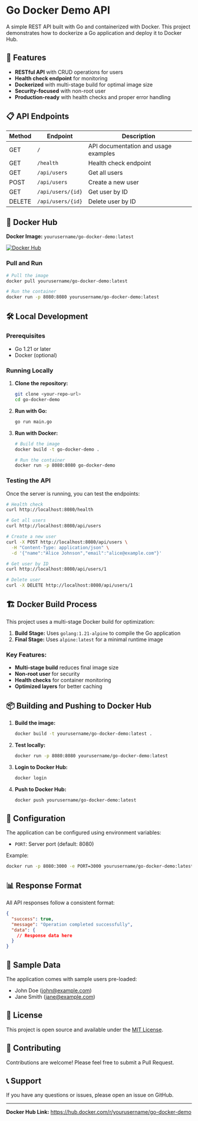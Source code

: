 # Go Docker Demo API

A simple REST API built with Go and containerized with Docker. This project demonstrates how to dockerize a Go application and deploy it to Docker Hub.

## 🚀 Features

- **RESTful API** with CRUD operations for users
- **Health check endpoint** for monitoring
- **Dockerized** with multi-stage build for optimal image size
- **Security-focused** with non-root user
- **Production-ready** with health checks and proper error handling

## 📋 API Endpoints

| Method | Endpoint | Description |
|--------|----------|-------------|
| GET | `/` | API documentation and usage examples |
| GET | `/health` | Health check endpoint |
| GET | `/api/users` | Get all users |
| POST | `/api/users` | Create a new user |
| GET | `/api/users/{id}` | Get user by ID |
| DELETE | `/api/users/{id}` | Delete user by ID |

## 🐳 Docker Hub

**Docker Image:** `yourusername/go-docker-demo:latest`

[![Docker Hub](https://img.shields.io/badge/Docker%20Hub-go--docker--demo-blue?style=for-the-badge&logo=docker)](https://hub.docker.com/r/yourusername/go-docker-demo)

### Pull and Run

```bash
# Pull the image
docker pull yourusername/go-docker-demo:latest

# Run the container
docker run -p 8080:8080 yourusername/go-docker-demo:latest
```

## 🛠️ Local Development

### Prerequisites

- Go 1.21 or later
- Docker (optional)

### Running Locally

1. **Clone the repository:**
   ```bash
   git clone <your-repo-url>
   cd go-docker-demo
   ```

2. **Run with Go:**
   ```bash
   go run main.go
   ```

3. **Run with Docker:**
   ```bash
   # Build the image
   docker build -t go-docker-demo .
   
   # Run the container
   docker run -p 8080:8080 go-docker-demo
   ```

### Testing the API

Once the server is running, you can test the endpoints:

```bash
# Health check
curl http://localhost:8080/health

# Get all users
curl http://localhost:8080/api/users

# Create a new user
curl -X POST http://localhost:8080/api/users \
  -H "Content-Type: application/json" \
  -d '{"name":"Alice Johnson","email":"alice@example.com"}'

# Get user by ID
curl http://localhost:8080/api/users/1

# Delete user
curl -X DELETE http://localhost:8080/api/users/1
```

## 🏗️ Docker Build Process

This project uses a multi-stage Docker build for optimization:

1. **Build Stage:** Uses `golang:1.21-alpine` to compile the Go application
2. **Final Stage:** Uses `alpine:latest` for a minimal runtime image

### Key Features:

- **Multi-stage build** reduces final image size
- **Non-root user** for security
- **Health checks** for container monitoring
- **Optimized layers** for better caching

## 📦 Building and Pushing to Docker Hub

1. **Build the image:**
   ```bash
   docker build -t yourusername/go-docker-demo:latest .
   ```

2. **Test locally:**
   ```bash
   docker run -p 8080:8080 yourusername/go-docker-demo:latest
   ```

3. **Login to Docker Hub:**
   ```bash
   docker login
   ```

4. **Push to Docker Hub:**
   ```bash
   docker push yourusername/go-docker-demo:latest
   ```

## 🔧 Configuration

The application can be configured using environment variables:

- `PORT`: Server port (default: 8080)

Example:
```bash
docker run -p 8080:3000 -e PORT=3000 yourusername/go-docker-demo:latest
```

## 📊 Response Format

All API responses follow a consistent format:

```json
{
  "success": true,
  "message": "Operation completed successfully",
  "data": {
    // Response data here
  }
}
```

## 🧪 Sample Data

The application comes with sample users pre-loaded:

- John Doe (john@example.com)
- Jane Smith (jane@example.com)

## 📝 License

This project is open source and available under the [MIT License](LICENSE).

## 🤝 Contributing

Contributions are welcome! Please feel free to submit a Pull Request.

## 📞 Support

If you have any questions or issues, please open an issue on GitHub.

---

**Docker Hub Link:** https://hub.docker.com/r/yourusername/go-docker-demo
